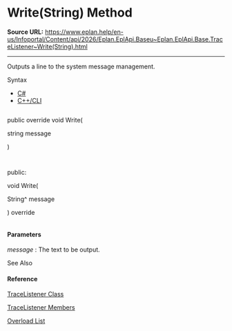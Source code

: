 # Write(String) Method

**Source URL:** https://www.eplan.help/en-us/Infoportal/Content/api/2026/Eplan.EplApi.Baseu~Eplan.EplApi.Base.TraceListener~Write(String).html

---

Outputs a line to the system message management.

Syntax

- [C#](#i-syntax-CS)
- [C++/CLI](#i-syntax-CPP2005)

```
```
public override void Write( 
   string message
)
```
```

```
```
public:
void Write( 
   String^ message
) override
```
```

#### Parameters

*message*
:   The text to be output.



See Also

#### Reference

[TraceListener Class](Eplan.EplApi.Baseu~Eplan.EplApi.Base.TraceListener.html)
  
[TraceListener Members](Eplan.EplApi.Baseu~Eplan.EplApi.Base.TraceListener_members.html)
  
[Overload List](Eplan.EplApi.Baseu~Eplan.EplApi.Base.TraceListener~Write.html)